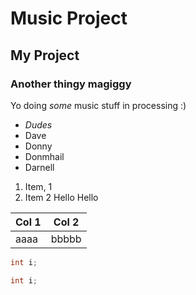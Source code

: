 # Music Project
## My Project
### Another thingy magiggy

Yo doing *some* music stuff in processing :)

- *Dudes*
- Dave
- Donny
- Donmhail
- Darnell

1. Item, 1
1. Item 2
Hello
    Hello

| Col 1 | Col 2 |
| ----- | ----- |
| aaaa  | bbbbb|

```Java
int i;
```

```C#
int i;
```